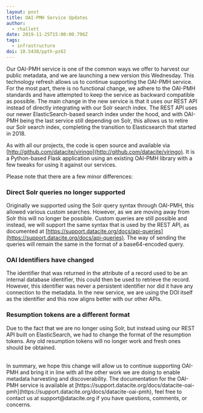 ```yaml
---
layout: post
title: OAI-PMH Service Updates
author:
  - rhallett
date: 2019-11-25T15:00:00.796Z
tags:
  - infrastructure
doi: 10.5438/ppth-pz62
---
```


Our OAI-PMH service is one of the common ways we offer to harvest our public metadata, and we are launching a new version this Wednesday. This technology refresh allows us to continue supporting the OAI-PMH service. For the most part, there is no functional change, we adhere to the OAI-PMH standards and have attempted to keep the service as backward compatible as possible. The main change in the new service is that it uses our REST API instead of directly integrating with our Solr search index. The REST API uses our newer ElasticSearch-based search index under the hood, and with OAI-PMH being the last service still depending on Solr, this allows us to retire our Solr search index, completing the transition to Elasticsearch that started in 2018.

As with all our projects, the code is open source and available via [http://github.com/datacite/viringo](http://github.com/datacite/viringo). It is a Python-based Flask application using an existing OAI-PMH library with a few tweaks for using it against our services.

Please note that there are a few minor differences:

### Direct Solr queries no longer supported
Originally we supported using the Solr query syntax through OAI-PMH, this allowed various custom searches. However, as we are moving away from Solr this will no longer be possible.
Custom queries are still possible and instead, we will support the same syntax that is used by the REST API, as documented at [https://support.datacite.org/docs/api-queries](https://support.datacite.org/docs/api-queries). The way of sending the queries will remain the same in the format of a base64-encoded query.

### OAI Identifiers have changed
The identifier that was returned in the attribute of a record used to be an internal database identifier, this could then be used to retrieve the record. However, this identifier was never a persistent identifier nor did it have any connection to the metadata. In the new service, we are using the DOI itself as the identifier and this now aligns better with our other APIs.

### Resumption tokens are a different format
Due to the fact that we are no longer using Solr, but instead using our REST API built on ElasticSearch, we had to change the format of the resumption tokens. Any old resumption tokens will no longer work and fresh ones should be obtained.

<br />
In summary, we hope this change will allow us to continue supporting OAI-PMH and bring it in line with all the other work we are doing to enable metadata harvesting and discoverability. The documentation for the OAI-PMH service is available at [https://support.datacite.org/docs/datacite-oai-pmh](https://support.datacite.org/docs/datacite-oai-pmh), feel free to contact us at support@datacite.org  if you have questions, comments, or concerns.